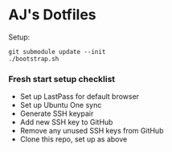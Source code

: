 # AJ's Dotfiles

Setup:

    git submodule update --init
    ./bootstrap.sh

### Fresh start setup checklist

- Set up LastPass for default browser
- Set up Ubuntu One sync
- Generate SSH keypair
- Add new SSH key to GitHub
- Remove any unused SSH keys from GitHub
- Clone this repo, set up as above
